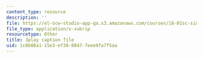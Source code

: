 ```yaml
---
content_type: resource
description: ''
file: https://ol-ocw-studio-app-qa.s3.amazonaws.com/courses/18-01sc-single-variable-calculus-fall-2010/1c0b08a115e3ef3880477eee9fa7f5aa_HgEqXhsIq_g.srt
file_type: application/x-subrip
resourcetype: Other
title: 3play caption file
uid: 1c0b08a1-15e3-ef38-8047-7eee9fa7f5aa
---
```

